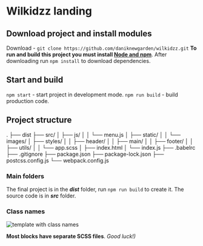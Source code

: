 # Wilkidzz landing

## Download project and install modules

Download - `git clone https://github.com/daniknewgarden/wilkidzz.git`
**To run and build this project you must install [Node and npm](https://nodejs.org/en/download/)**.
After downloading run `npm install` to download dependencies.

## Start and build

`npm start` - start project in development mode.
`npm run build` - build production code.

## Project structure

.
├── dist
├── src/
│ ├── js/
│ │ └── menu.js
│ ├── static/
│ │ └── images/
│ ├── styles/
│ │ ├── header/
│ │ ├── main/
│ │ ├── footer/
│ │ ├── utils/
│ │ └── app.scss
│ ├── index.html
│ └── index.js
├── .babelrc
├── .gitignore
├── package.json
├── package-lock.json
├── postcss.config.js
└── webpack.config.js

### Main folders

The final project is in the **_dist_** folder, run `npm run build` to create it.
The source code is in **_src_** folder.

### Class names

![template with class names](https://i.imgur.com/iG0brFm.png)

**Most blocks have separate SCSS files**.
_Good luck!)_
